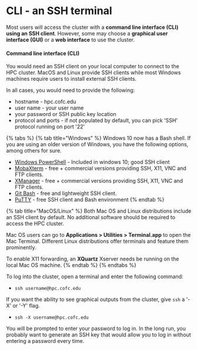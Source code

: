 # CLI - an SSH terminal

Most users will access the cluster with a **command line interface \(CLI\) using an SSH client**. However, some may choose a **graphical user interface \(GUI\)** or a **web interface** to use the cluster.

#### Command line interface \(CLI\)

You would need an SSH client on your local computer to connect to the HPC cluster. MacOS and Linux provide SSH clients while most Windows machines require users to install external SSH clients.

In all cases, you would need to provide the following:

* hostname - hpc.cofc.edu
* user name - your user name
* your password or SSH public key location
* protocol and ports -  if not populated by default, you can pick 'SSH' protocol running on port '22'

{% tabs %}
{% tab title="Windows" %}
Windows 10 now has a Bash shell. If you are using an older version of Windows, you have the following options, among others for sure.

* [Windows PowerShell](https://docs.microsoft.com/en-us/windows-server/administration/windows-commands/powershell) - Included in windows 10; good SSH client 
* [MobaXterm](https://mobaxterm.mobatek.net) - free + commercial versions providing SSH, X11, VNC and FTP clients.
* [XManager](https://www.netsarang.com/en/xmanager) - free + commercial versions providing SSH, X11, VNC and FTP clients.
* [Git Bash](https://git-scm.com/download/win) - free and lightweight SSH client.
* [PuTTY](http://www.chiark.greenend.org.uk/~sgtatham/putty/) - free SSH client and Bash environment
{% endtab %}

{% tab title="MacOS/Linux" %}
Both Mac OS and Linux distributions include an SSH client by default. No additional software should be required to access the HPC cluster.

Mac OS users can go to **Applications &gt; Utilities &gt; Terminal.app** to open the Mac Terminal. Different Linux distributions offer terminals and feature them prominently.

To enable X11 forwarding, an **XQuartz** Xserver needs be running on the local Mac OS machine.
{% endtab %}
{% endtabs %}

To log into the cluster, open a terminal and enter the following command:

* `ssh username@hpc.cofc.edu`

If you want the ability to see graphical outputs from the cluster, give `ssh` a '-X' or '-Y' flag.

* `ssh -X username@hpc.cofc.edu`

You will be prompted to enter your password to log in. In the long run, you probably want to generate an SSH key that would allow you to log in without entering a password every time.


